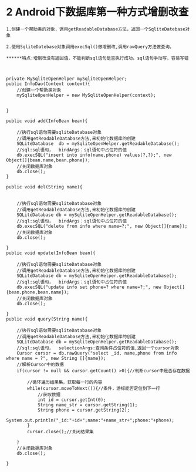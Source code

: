 # 2 Android下数据库第一种方式增删改查

	1.创建一个帮助类的对象，调用getReadableDatabase方法，返回一个SqliteDatebase对象

	2.使用SqliteDatebase对象调用execSql()做增删改,调用rawQuery方法做查询。

	******特点:增删改没有返回值，不能判断sql语句是否执行成功。sql语句手动写，容易写错



	private MySqliteOpenHelper mySqliteOpenHelper;
	public InfoDao(Context context){
		//创建一个帮助类对象
		mySqliteOpenHelper = new MySqliteOpenHelper(context);

		
	}

	public void add(InfoBean bean){

		//执行sql语句需要sqliteDatabase对象
		//调用getReadableDatabase方法,来初始化数据库的创建
		SQLiteDatabase 	db = mySqliteOpenHelper.getReadableDatabase();
		//sql:sql语句，  bindArgs：sql语句中占位符的值
		db.execSQL("insert into info(name,phone) values(?,?);", new Object[]{bean.name,bean.phone});
		//关闭数据库对象
		db.close();
	}

	public void del(String name){


		//执行sql语句需要sqliteDatabase对象
		//调用getReadableDatabase方法,来初始化数据库的创建
		SQLiteDatabase db = mySqliteOpenHelper.getReadableDatabase();
		//sql:sql语句，  bindArgs：sql语句中占位符的值
		db.execSQL("delete from info where name=?;", new Object[]{name});
		//关闭数据库对象
		db.close();

	}
	public void update(InfoBean bean){

		//执行sql语句需要sqliteDatabase对象
		//调用getReadableDatabase方法,来初始化数据库的创建
		SQLiteDatabase db = mySqliteOpenHelper.getReadableDatabase();
		//sql:sql语句，  bindArgs：sql语句中占位符的值
		db.execSQL("update info set phone=? where name=?;", new Object[]{bean.phone,bean.name});
		//关闭数据库对象
		db.close();

	}
	public void query(String name){
		
		//执行sql语句需要sqliteDatabase对象
		//调用getReadableDatabase方法,来初始化数据库的创建
		SQLiteDatabase db = mySqliteOpenHelper.getReadableDatabase();
		//sql:sql语句，  selectionArgs:查询条件占位符的值,返回一个cursor对象
		Cursor cursor = db.rawQuery("select _id, name,phone from info where name = ?", new String []{name});
		//解析Cursor中的数据
		if(cursor != null && cursor.getCount() >0){//判断cursor中是否存在数据
			
			//循环遍历结果集，获取每一行的内容
			while(cursor.moveToNext()){//条件，游标能否定位到下一行
				//获取数据
				int id = cursor.getInt(0);
				String name_str = cursor.getString(1);
				String phone = cursor.getString(2);
				System.out.println("_id:"+id+";name:"+name_str+";phone:"+phone);
			}
			cursor.close();//关闭结果集
			
		}
		//关闭数据库对象
		db.close();

	}